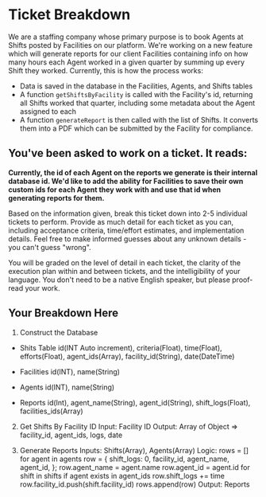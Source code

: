 # Ticket Breakdown
We are a staffing company whose primary purpose is to book Agents at Shifts posted by Facilities on our platform. We're working on a new feature which will generate reports for our client Facilities containing info on how many hours each Agent worked in a given quarter by summing up every Shift they worked. Currently, this is how the process works:

- Data is saved in the database in the Facilities, Agents, and Shifts tables
- A function `getShiftsByFacility` is called with the Facility's id, returning all Shifts worked that quarter, including some metadata about the Agent assigned to each
- A function `generateReport` is then called with the list of Shifts. It converts them into a PDF which can be submitted by the Facility for compliance.

## You've been asked to work on a ticket. It reads:

**Currently, the id of each Agent on the reports we generate is their internal database id. We'd like to add the ability for Facilities to save their own custom ids for each Agent they work with and use that id when generating reports for them.**


Based on the information given, break this ticket down into 2-5 individual tickets to perform. Provide as much detail for each ticket as you can, including acceptance criteria, time/effort estimates, and implementation details. Feel free to make informed guesses about any unknown details - you can't guess "wrong".


You will be graded on the level of detail in each ticket, the clarity of the execution plan within and between tickets, and the intelligibility of your language. You don't need to be a native English speaker, but please proof-read your work.

## Your Breakdown Here
1. Construct the Database
- Shits Table
  id(INT Auto increment), criteria(Float), time(Float), efforts(Float), agent_ids(Array), facility_id(String), date(DateTime)

- Facilities
  id(INT), name(String)

- Agents
  id(INT), name(String)

- Reports
  id(Int), agent_name(String), agent_id(String), shift_logs(Float), facilities_ids(Array)

2. Get Shifts By Facility ID
   Input: Facility ID
   Output: Array of Object => facility_id, agent_ids, logs, date

3. Generate Reports
   Inputs: Shifts(Array), Agents(Array) 
   Logic: rows = []
          for agent in agents
            row = {
              shift_logs: 0,
              facility_id,
              agent_name,
              agent_id,
            };
            row.agent_name = agent.name
            row.agent_id = agent.id
            for shift in shifts
              if agent exists in agent_ids
                row.shift_logs += time
                row.facility_id.push(shift.facility_id)
          rows.append(row)
   Output: Reports